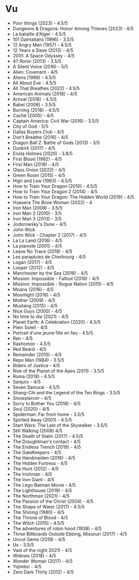 # Vu 

- Poor things (2023) - 4.5/5
- Dungeons & Dragons: Honor Among Thieves (2023) : 4/5
- La bataille d\'Alger - 4.5/5
- 101 Dalmatians (1996) - 3.5/5
- 12 Angry Men (1957) - 4.5/5
- 12 Years a Slave (2013) - 4/5
- 2001: A Space Odyssey - 4/5
- 47 Ronin (2013) - 3.5/5
- A Silent Voice (2016) - 5/5
- Alien: Covenant - 4/5
- Aliens (1986) - 4.5/5
- All About Eve - 4.5/5
- All That Breathes (2022) - 4.5/5
- American Animals (2018) - 4/5
- Arrival (2016) - 4.5/5
- Babel (2006) - 3.5/5
- Burning (2018) - 4.5/5
- Caché (2005) - 4/5
- Captain America: Civil War (2016) - 3.5/5
- City of God - 5/5
- Dallas Buyers Club - 4/5
- Don\'t Breathe (2016) - 4/5
- Dragon Ball Z: Battle of Gods (2013) - 3/5
- Dunkirk (2017) - 4/5
- Enola Holmes (2020) - 3.8/5
- First Blood (1982) - 4/5
- First Man (2018) - 4/5
- Glass Onion (2022) - 4/5
- Green Room (2015) - 4/5
- High and Low (1963) - 4.5/5
- How to Train Your Dragon (2010) - 4.5/5
- How to Train Your Dragon 2 (2014) - 4/5
- How to Train Your Dragon: The Hidden World (2019) - 4/5
- Huesera The Bone Woman (2022) - 4
- Iron Man (2008) - 3.5/5
- Iron Man 2 (2010) - 3/5
- Iron Man 3 (2013) - 3/5
- Jodorowsky\'s Dune - 4/5
- John Wick
- John Wick - Chapter 2 (2017) - 4/5
- La La Land (2016) - 4/5
- La pianiste (2001) - 4/5
- Leave No Trace (2018) - 4/5
- Les parapluies de Cherbourg - 4/5
- Logan (2017) - 4/5
- Looper (2012) - 4/5
- Manchester by the Sea (2016) - 4/5
- Mission: Impossible - Fallout (2018) - 4/5
- Mission: Impossible - Rogue Nation (2015) - 4/5
- Moana (2016) - 4/5
- Moonlight (2016) - 4/5
- Mother (2009) - 4/5
- Mustang (2015) - 4/5
- Nice Guys (2000) - 4/5
- No time to die (2021) - 4/5
- Planet Earth: A Celebration (2020) - 4.5/5
- Plein Soleil - 4/5
- Portrait d\'une jeune fille en feu - 4.5/5
- Ran - 4/5
- Rashomon - 4.5/5
- Red Beard - 4/5
- Remainder (2015) - 4/5
- Repo Man (1984) - 3.5/5
- Riders of Justice - 4/5
- Rise of the Planet of the Apes (2011) - 3.5/5
- Roma (2018) - 4.5/5
- Sanjuro - 4/5
- Seven Samurai - 4.5/5
- Shang-Chi and the Legend of the Ten Rings - 3.5/5
- Snowpiercer - 4/5
- Sorry to Bother You (2018) - 4/5
- Soul (2020) - 4/5
- Spiderman: Far from home - 3.5/5
- Spirited Away (2001) - 4.5/5
- Start Wars: The Last of the Skywalker - 3.5/5
- Still Walking (2008) 4/5
- The Death of Stalin (2017) - 4.5/5
- The Draughtman\'s contact - 4/5
- The Endless Trench (2019) - 4/5
- The GateKeepers - 4/5
- The Handmaiden (2016) - 4/5
- The Hidden Fortress - 4/5
- The Hunt (2012) - 4/5
- The Irishman - 4/5
- The Iron Giant - 4/5
- The Lego Batman Movie - 4/5
- The Lighthouse (2019) - 4/5
- The Northman (2021) - 4/5
- The Passion of the Christ (2004) - 4/5
- The Shape of Water (2017) - 4.5/5
- The Shining (1980) - 4/5
- The Throne of Blood - 4/5
- The Witch (2015) - 4.5/5
- The adventures of robin hood (1938) - 4/5
- Three Billboards Outside Ebbing, Missouri (2017) - 4/5
- Uncut Gems (2019) - 4/5
- Us - 3.5/5
- Vast of the night 2021) - 4/5
- Widows (2018) - 4/5
- Wonder Woman (2017) - 4/5
- Yojimbo - 4/5
- Zero Dark Thirty (2012) - 4/5
